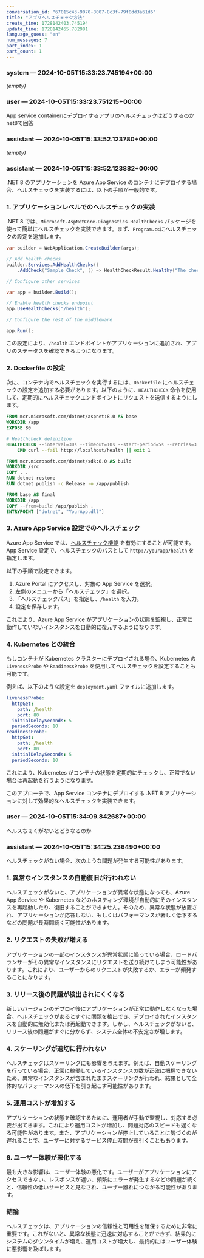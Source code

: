 ```yaml
---
conversation_id: "67015c43-9070-8007-8c3f-79f0dd3a61d6"
title: "アプリヘルスチェック方法"
create_time: 1728142403.745194
update_time: 1728142465.782981
language_guess: "en"
num_messages: 7
part_index: 1
part_count: 1
---
```


### system — 2024-10-05T15:33:23.745194+00:00

_(empty)_

### user — 2024-10-05T15:33:23.751215+00:00

App  service containerにデプロイするアプリのヘルスチェックはどうするのかnet8で回答

### assistant — 2024-10-05T15:33:52.123780+00:00

_(empty)_

### assistant — 2024-10-05T15:33:52.123882+00:00

.NET 8 のアプリケーションを Azure App Service のコンテナにデプロイする場合、ヘルスチェックを実装するには、以下の手順が一般的です。

### 1. アプリケーションレベルでのヘルスチェックの実装

.NET 8 では、`Microsoft.AspNetCore.Diagnostics.HealthChecks` パッケージを使って簡単にヘルスチェックを実装できます。まず、`Program.cs`にヘルスチェックの設定を追加します。

```csharp
var builder = WebApplication.CreateBuilder(args);

// Add health checks
builder.Services.AddHealthChecks()
    .AddCheck("Sample Check", () => HealthCheckResult.Healthy("The check is healthy."));

// Configure other services

var app = builder.Build();

// Enable health checks endpoint
app.UseHealthChecks("/health");

// Configure the rest of the middleware

app.Run();
```

この設定により、`/health` エンドポイントがアプリケーションに追加され、アプリのステータスを確認できるようになります。

### 2. Dockerfile の設定

次に、コンテナ内でヘルスチェックを実行するには、`Dockerfile` にヘルスチェックの設定を追加する必要があります。以下のように、`HEALTHCHECK` 命令を使用して、定期的にヘルスチェックエンドポイントにリクエストを送信するようにします。

```dockerfile
FROM mcr.microsoft.com/dotnet/aspnet:8.0 AS base
WORKDIR /app
EXPOSE 80

# Healthcheck definition
HEALTHCHECK --interval=30s --timeout=10s --start-period=5s --retries=3 \
    CMD curl --fail http://localhost/health || exit 1

FROM mcr.microsoft.com/dotnet/sdk:8.0 AS build
WORKDIR /src
COPY . .
RUN dotnet restore
RUN dotnet publish -c Release -o /app/publish

FROM base AS final
WORKDIR /app
COPY --from=build /app/publish .
ENTRYPOINT ["dotnet", "YourApp.dll"]
```

### 3. Azure App Service 設定でのヘルスチェック

Azure App Service では、[ヘルスチェック機能](https://learn.microsoft.com/ja-jp/azure/app-service/monitor-instances-health-check) を有効にすることが可能です。App Service 設定で、ヘルスチェックのパスとして `http://yourapp/health` を指定します。

以下の手順で設定できます。

1. Azure Portal にアクセスし、対象の App Service を選択。
2. 左側のメニューから「ヘルスチェック」を選択。
3. 「ヘルスチェックパス」を指定し、`/health` を入力。
4. 設定を保存します。

これにより、Azure App Service がアプリケーションの状態を監視し、正常に動作していないインスタンスを自動的に復元するようになります。

### 4. Kubernetes との統合

もしコンテナが Kubernetes クラスターにデプロイされる場合、Kubernetes の `LivenessProbe` や `ReadinessProbe` を使用してヘルスチェックを設定することも可能です。

例えば、以下のような設定を `deployment.yaml` ファイルに追加します。

```yaml
livenessProbe:
  httpGet:
    path: /health
    port: 80
  initialDelaySeconds: 5
  periodSeconds: 10
readinessProbe:
  httpGet:
    path: /health
    port: 80
  initialDelaySeconds: 5
  periodSeconds: 10
```

これにより、Kubernetes がコンテナの状態を定期的にチェックし、正常でない場合は再起動を行うようになります。

このアプローチで、App Service コンテナにデプロイする .NET 8 アプリケーションに対して効果的なヘルスチェックを実装できます。

### user — 2024-10-05T15:34:09.842687+00:00

ヘルスちぇくがないとどうなるのか

### assistant — 2024-10-05T15:34:25.236490+00:00

ヘルスチェックがない場合、次のような問題が発生する可能性があります。

### 1. **異常なインスタンスの自動復旧が行われない**
ヘルスチェックがないと、アプリケーションが異常な状態になっても、Azure App Service や Kubernetes などのホスティング環境が自動的にそのインスタンスを再起動したり、復旧することができません。そのため、異常な状態が放置され、アプリケーションが応答しない、もしくはパフォーマンスが著しく低下するなどの問題が長時間続く可能性があります。

### 2. **リクエストの失敗が増える**
アプリケーションの一部のインスタンスが異常状態に陥っている場合、ロードバランサーがその異常なインスタンスにリクエストを送り続けてしまう可能性があります。これにより、ユーザーからのリクエストが失敗するか、エラーが頻発することになります。

### 3. **リリース後の問題が検出されにくくなる**
新しいバージョンのデプロイ後にアプリケーションが正常に動作しなくなった場合、ヘルスチェックがあるとすぐに問題を検出でき、デプロイされたインスタンスを自動的に無効化または再起動できます。しかし、ヘルスチェックがないと、リリース後の問題がすぐに分からず、システム全体の不安定さが増します。

### 4. **スケーリングが適切に行われない**
ヘルスチェックはスケーリングにも影響を与えます。例えば、自動スケーリングを行っている場合、正常に稼働しているインスタンスの数が正確に把握できないため、異常なインスタンスが含まれたままスケーリングが行われ、結果として全体的なパフォーマンスの低下を引き起こす可能性があります。

### 5. **運用コストが増加する**
アプリケーションの状態を確認するために、運用者が手動で監視し、対応する必要が出てきます。これにより運用コストが増加し、問題対応のスピードも遅くなる可能性があります。また、アプリケーションが停止していることに気づくのが遅れることで、ユーザーに対するサービス停止時間が長引くこともあります。

### 6. **ユーザー体験が悪化する**
最も大きな影響は、ユーザー体験の悪化です。ユーザーがアプリケーションにアクセスできない、レスポンスが遅い、頻繁にエラーが発生するなどの問題が続くと、信頼性の低いサービスと見なされ、ユーザー離れにつながる可能性があります。

### 結論
ヘルスチェックは、アプリケーションの信頼性と可用性を確保するために非常に重要です。これがないと、異常な状態に迅速に対応することができず、結果的にシステムのダウンタイムが増え、運用コストが増大し、最終的にはユーザー体験に悪影響を及ぼします。
